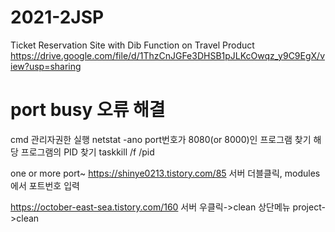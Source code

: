 # 2021-2JSP
Ticket Reservation Site with Dib Function on Travel Product
https://drive.google.com/file/d/1ThzCnJGFe3DHSB1pJLKcOwqz_y9C9EgX/view?usp=sharing

# port busy 오류 해결
cmd 관리자권한 실행
netstat -ano
port번호가 8080(or 8000)인 프로그램 찾기
해당 프로그램의 PID 찾기
taskkill /f /pid <PID>

one or more port~
https://shinye0213.tistory.com/85
서버 더블클릭, modules에서 포트번호 입력

https://october-east-sea.tistory.com/160
서버 우클릭->clean
상단메뉴 project->clean
